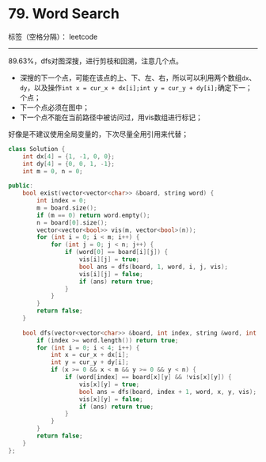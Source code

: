 ﻿# 79. Word Search

标签（空格分隔）： leetcode

---
89.63%，dfs对图深搜，进行剪枝和回溯，注意几个点。

- 深搜的下一个点，可能在该点的上、下、左、右，所以可以利用两个数组`dx`、`dy`，以及操作`int x = cur_x + dx[i];int y = cur_y + dy[i];`确定下一；个点；
- 下一个点必须在图中；
- 下一个点不能在当前路径中被访问过，用vis数组进行标记；

好像是不建议使用全局变量的，下次尽量全用引用来代替；

```cpp
class Solution {
    int dx[4] = {1, -1, 0, 0};
    int dy[4] = {0, 0, 1, -1};
    int m = 0, n = 0;
    
public:
    bool exist(vector<vector<char>> &board, string word) {
        int index = 0;
        m = board.size();
        if (m == 0) return word.empty();
        n = board[0].size();
        vector<vector<bool>> vis(m, vector<bool>(n));
        for (int i = 0; i < m; i++) {
            for (int j = 0; j < n; j++) {
                if (word[0] == board[i][j]) {
                    vis[i][j] = true;
                    bool ans = dfs(board, 1, word, i, j, vis);
                    vis[i][j] = false;
                    if (ans) return true;
                }
            }
        }
        return false;
    }
    
    bool dfs(vector<vector<char>> &board, int index, string &word, int cur_x, int cur_y, vector<vector<bool>> &vis) {
        if (index >= word.length()) return true;
        for (int i = 0; i < 4; i++) {
            int x = cur_x + dx[i];
            int y = cur_y + dy[i];
            if (x >= 0 && x < m && y >= 0 && y < n) {
                if (word[index] == board[x][y] && !vis[x][y]) {
                    vis[x][y] = true;
                    bool ans = dfs(board, index + 1, word, x, y, vis);
                    vis[x][y] = false;
                    if (ans) return true;
                }
            }
        }
        return false;
    }
};
```
